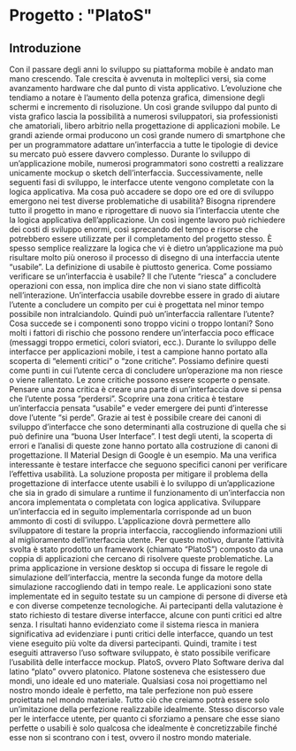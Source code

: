 
# Progetto    : "PlatoS"

## Introduzione 


Con il passare degli anni lo sviluppo su piattaforma mobile è andato man mano crescendo. Tale
crescita è avvenuta in molteplici versi, sia come avanzamento hardware che dal punto di vista
applicativo. L’evoluzione che tendiamo a notare è l’aumento della potenza grafica, dimensione degli
schermi e incremento di risoluzione. Un così grande sviluppo dal punto di vista grafico lascia la
possibilità a numerosi sviluppatori, sia professionisti che amatoriali, libero arbitrio nella
progettazione di applicazioni mobile.
Le grandi aziende ormai producono un così grande numero di smartphone che per un
programmatore adattare un’interfaccia a tutte le tipologie di device su mercato può essere davvero
complesso.
Durante lo sviluppo di un’applicazione mobile, numerosi programmatori sono costretti a realizzare
unicamente mockup o sketch dell’interfaccia. Successivamente, nelle seguenti fasi di sviluppo, le
interfacce utente vengono completate con la logica applicativa. Ma cosa può accadere se dopo ore
ed ore di sviluppo emergono nei test diverse problematiche di usabilità? Bisogna riprendere tutto il
progetto in mano e riprogettare di nuovo sia l’interfaccia utente che la logica applicativa
dell’applicazione. Un così ingente lavoro può richiedere dei costi di sviluppo enormi, così sprecando
del tempo e risorse che potrebbero essere utilizzate per il completamento del progetto stesso.
È spesso semplice realizzare la logica che vi è dietro un’applicazione ma può risultare molto più
oneroso il processo di disegno di una interfaccia utente “usabile”. La definizione di usabile è
piuttosto generica. Come possiamo verificare se un’interfaccia è usabile? Il che l’utente “riesca” a
concludere operazioni con essa, non implica dire che non vi siano state difficoltà nell’interazione.
Un’interfaccia usabile dovrebbe essere in grado di aiutare l’utente a concludere un compito per cui
è progettata nel minor tempo possibile non intralciandolo. Quindi può un’interfaccia rallentare
l’utente? Cosa succede se i componenti sono troppo vicini o troppo lontani? Sono molti i fattori di
rischio che possono rendere un’interfaccia poco efficace (messaggi troppo ermetici, colori sviatori,
ecc.).
Durante lo sviluppo delle interfacce per applicazioni mobile, i test a campione hanno portato alla
scoperta di “elementi critici” o “zone critiche”. Possiamo definire questi come punti in cui l’utente
cerca di concludere un’operazione ma non riesce o viene rallentato. Le zone critiche possono essere
scoperte o pensate. Pensare una zona critica è creare una parte di un’interfaccia dove si pensa che
l’utente possa “perdersi”. Scoprire una zona critica è testare un’interfaccia pensata “usabile” e
veder emergere dei punti d’interesse dove l’utente “si perde”. Grazie ai test è possibile creare dei
canoni di sviluppo d’interfacce che sono determinanti alla costruzione di quella che si può definire
una “buona User Interface”. I test degli utenti, la scoperta di errori e l’analisi di queste zone hanno
portato alla costruzione di canoni di progettazione. Il Material Design di Google è un esempio. Ma
una verifica interessante è testare interfacce che seguono specifici canoni per verificare l’effettiva
usabilità.
La soluzione proposta per mitigare il problema della progettazione di interfacce utente usabili è lo
sviluppo di un’applicazione che sia in grado di simulare a runtime il funzionamento di un’interfaccia
non ancora implementata o completata con logica applicativa.
Sviluppare un’interfaccia ed in seguito implementarla corrisponde ad un buon ammonto di costi di
sviluppo. L’applicazione dovrà permettere allo sviluppatore di testare la propria interfaccia,
raccogliendo informazioni utili al miglioramento dell’interfaccia utente. Per questo motivo, durante
l’attività svolta è stato prodotto un framework (chiamato “PlatoS”) composto da una coppia di
applicazioni che cercano di risolvere queste problematiche. La prima applicazione in versione
desktop si occupa di fissare le regole di simulazione dell’interfaccia, mentre la seconda funge da
motore della simulazione raccogliendo dati in tempo reale. Le applicazioni sono state implementate
ed in seguito testate su un campione di persone di diverse età e con diverse competenze
tecnologiche. Ai partecipanti della valutazione è stato richiesto di testare diverse interfacce, alcune
con punti critici ed altre senza. I risultati hanno evidenziato come il sistema riesca in maniera
significativa ad evidenziare i punti critici delle interfacce, quando un test viene eseguito più volte da
diversi partecipanti. Quindi, tramite i test eseguiti attraverso l’uso software sviluppato, è stato
possibile verificare l’usabilità delle interfacce mockup.
PlatoS, ovvero Plato Software deriva dal latino “plato” ovvero platonico. Platone sosteneva che
esistessero due mondi, uno ideale ed uno materiale. Qualsiasi cosa noi progettiamo nel nostro
mondo ideale è perfetto, ma tale perfezione non può essere proiettata nel mondo materiale. Tutto
ciò che creiamo potrà essere solo un’imitazione della perfezione realizzabile idealmente. Stesso
discorso vale per le interfacce utente, per quanto ci sforziamo a pensare che esse siano perfette o
usabili è solo qualcosa che idealmente è concretizzabile finché esse non si scontrano con i test,
ovvero il nostro mondo materiale.


